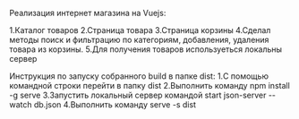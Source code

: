 Реализация интернет магазина на Vuejs:

1.Каталог товаров
2.Страница товара
3.Страница корзины
4.Сделал методы поиск и фильтрацию по категориям, добавления, удаления товара из корзины.
5.Для получения товаров используеться локальны сервер

Инструкция по запуску собранного build в папке dist:
1.С помощью командной строки перейти в папку dist
2.Выполнить команду npm install -g serve
3.Запустить локальный сервер командой start json-server --watch db.json
4.Выполнить команду serve -s dist



